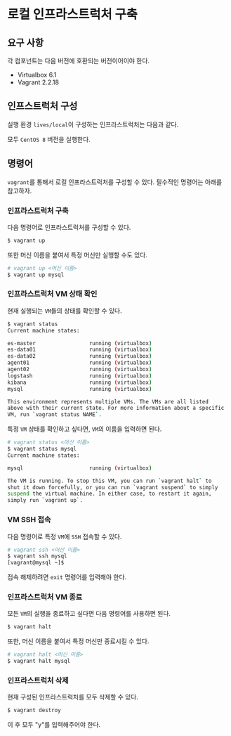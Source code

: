 # 로컬 인프라스트럭처 구축

## 요구 사항

각 컴포넌트는 다음 버전에 호환되는 버전이어이야 한다.

* Virtualbox 6.1
* Vagrant 2.2.18

## 인프스트럭처 구성

실행 환경 `lives/local`이 구성하는 인프라스트럭처는 다음과 같다.

모두 `CentOS 8` 버전을 실행한다.

## 명령어

`vagrant`를 통해서 로컬 인프라스트럭처를 구성할 수 있다. 필수적인 명령어는 아래를 참고하자.

### 인프라스트럭처 구축

다음 명령어로 인프라스트럭처를 구성할 수 있다.

```bash
$ vagrant up
```


또한 머신 이름을 붙여서 특정 머신만 실행할 수도 있다.

```bash
# vagrant up <머신 이름>
$ vagrant up mysql
```

### 인프라스트럭처 VM 상태 확인

현재 실행되는 `VM`들의 상태를 확인할 수 있다.

```bash
$ vagrant status
Current machine states:

es-master                 running (virtualbox)
es-data01                 running (virtualbox)
es-data02                 running (virtualbox)
agent01                   running (virtualbox)
agent02                   running (virtualbox)
logstash                  running (virtualbox)
kibana                    running (virtualbox)
mysql                     running (virtualbox)

This environment represents multiple VMs. The VMs are all listed
above with their current state. For more information about a specific
VM, run `vagrant status NAME`.
```

특정 `VM` 상태를 확인하고 싶다면, `VM`의 이름을 입력하면 된다.

```bash
# vagrant status <머신 이름>
$ vagrant status mysql
Current machine states:

mysql                     running (virtualbox)

The VM is running. To stop this VM, you can run `vagrant halt` to
shut it down forcefully, or you can run `vagrant suspend` to simply
suspend the virtual machine. In either case, to restart it again,
simply run `vagrant up`.
```

### VM SSH 접속

다음 명령어로 특정 `VM`에 `SSH` 접속할 수 있다.

```bash
# vagrant ssh <머신 이름>
$ vagrant ssh mysql
[vagrant@mysql ~]$ 
```

접속 해제하려면 `exit` 명령어를 입력해야 한다.

### 인프라스트럭처 VM 종료

모든 `VM`의 실행을 종료하고 싶다면 다음 명령어를 사용하면 된다.

```bash
$ vagrant halt
```

또한, 머신 이름을 붙여서 특정 머신만 종료시킬 수 있다.

```bash
# vagrant halt <머신 이름>
$ vagrant halt mysql
```

### 인프라스트럭처 삭제

현재 구성된 인프라스트럭처를 모두 삭제할 수 있다. 

```bash
$ vagrant destroy
```

이 후 모두 "y"를 입력해주어야 한다.